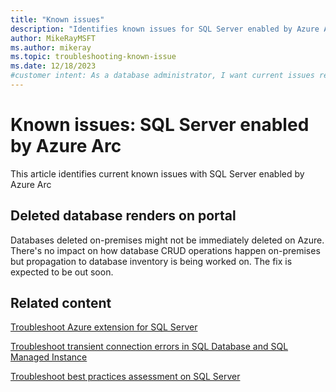 ```yaml
---
title: "Known issues"
description: "Identifies known issues for SQL Server enabled by Azure Arc"
author: MikeRayMSFT
ms.author: mikeray
ms.topic: troubleshooting-known-issue 
ms.date: 12/18/2023
#customer intent: As a database administrator, I want current issues related to SQL Server enabled by Azure Arc so that the organization can maximize the value of SQL Server with Azure Arc.
---
```


# Known issues: SQL Server enabled by Azure Arc

This article identifies current known issues with SQL Server enabled by Azure Arc

## Deleted database renders on portal

<!-- Required: Database inventory deletion - H2

Each known issue should be in its own section. 
Provide a title for the section so that users can 
easily identify the issue that they are experiencing.

-->

<!-- Required: Issue description (no heading) -->

Databases deleted on-premises might not be immediately deleted on Azure. There's no impact on how database CRUD operations happen on-premises but propagation to database inventory is being worked on. The fix is expected to be out soon.

<!--

## Prerequisites

<!--Optional: Prerequisites - H2

If this section is needed, make "Prerequisites" your
first H2 in the article.

Use clear and unambiguous language, and use
an unordered list format. 


### Troubleshooting steps

<!-- Optional: Troubleshooting steps - H3

Not all known issues can be corrected, but if a solution 
is known, describe the steps to take to correct the issue.

### Possible causes

#### Cause [number]

<!-- Optional: Possible causes - H3

In an H3 section, describe potential causes in one
or more H4 sections.

-->

## Related content

[Troubleshoot Azure extension for SQL Server](troubleshoot-deployment.md)

[Troubleshoot transient connection errors in SQL Database and SQL Managed Instance](../../../azure-sql/database/troubleshoot-common-connectivity-issues.md)

[Troubleshoot best practices assessment on SQL Server](troubleshoot-assessment.md)
